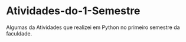 # Atividades-do-1-Semestre
Algumas da Atividades que realizei em Python no primeiro semestre da faculdade.
